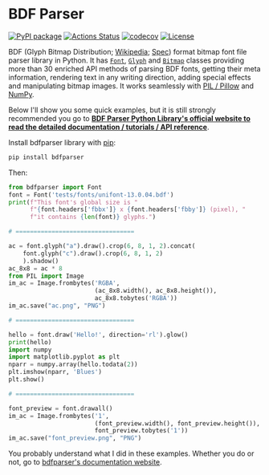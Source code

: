# BDF Parser

[![PyPI package](https://img.shields.io/badge/pip%20install-bdfparser-brightgreen)](https://pypi.org/project/bdfparser/) [![Actions Status](https://github.com/tomchen/bdfparser/workflows/Test/badge.svg)](https://github.com/tomchen/bdfparser/actions) [![codecov](https://codecov.io/gh/tomchen/bdfparser/branch/master/graph/badge.svg?token=IMVVQEC04H)](https://codecov.io/gh/tomchen/bdfparser) [![License](https://img.shields.io/github/license/tomchen/bdfparser)](https://github.com/tomchen/bdfparser/blob/master/LICENSE)

BDF (Glyph Bitmap Distribution; [Wikipedia](https://en.wikipedia.org/wiki/Glyph_Bitmap_Distribution_Format); [Spec](https://font.tomchen.org/bdf_spec/)) format bitmap font file parser library in Python. It has [`Font`](https://font.tomchen.org/bdfparser_py/font), [`Glyph`](https://font.tomchen.org/bdfparser_py/glyph) and [`Bitmap`](https://font.tomchen.org/bdfparser_py/bitmap) classes providing more than 30 enriched API methods of parsing BDF fonts, getting their meta information, rendering text in any writing direction, adding special effects and manipulating bitmap images. It works seamlessly with [PIL / Pillow](https://pillow.readthedocs.io/en/stable/) and [NumPy](https://numpy.org/).

Below I'll show you some quick examples, but it is still strongly recommended you go to [**BDF Parser Python Library's official website to read the detailed documentation / tutorials / API reference**](https://font.tomchen.org/bdfparser_py/).

Install bdfparser library with [pip](https://pip.pypa.io/en/stable/installing/#do-i-need-to-install-pip):

```bash
pip install bdfparser
```

Then:

```python
from bdfparser import Font
font = Font('tests/fonts/unifont-13.0.04.bdf')
print(f"This font's global size is "
      f"{font.headers['fbbx']} x {font.headers['fbby']} (pixel), "
      f"it contains {len(font)} glyphs.")

# =================================

ac = font.glyph("a").draw().crop(6, 8, 1, 2).concat(
    font.glyph("c").draw().crop(6, 8, 1, 2)
    ).shadow()
ac_8x8 = ac * 8
from PIL import Image
im_ac = Image.frombytes('RGBA',
                        (ac_8x8.width(), ac_8x8.height()),
                        ac_8x8.tobytes('RGBA'))
im_ac.save("ac.png", "PNG")

# =================================

hello = font.draw('Hello!', direction='rl').glow()
print(hello)
import numpy
import matplotlib.pyplot as plt
nparr = numpy.array(hello.todata(2))
plt.imshow(nparr, 'Blues')
plt.show()

# =================================

font_preview = font.drawall()
im_ac = Image.frombytes('1',
                        (font_preview.width(), font_preview.height()),
                        font_preview.tobytes('1'))
im_ac.save("font_preview.png", "PNG")
```

You probably understand what I did in these examples. Whether you do or not, go to [bdfparser's documentation website](https://font.tomchen.org/bdfparser_py/).
